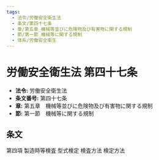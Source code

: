 ```yaml
---
tags:
  - 法令/労働安全衛生法
  - 条文/第四十七条
  - 章/第五章_機械等並びに危険物及び有害物に関する規制
  - 節/第一節_機械等に関する規制
  - 体系/労働安全衛生
---
```

# 労働安全衛生法 第四十七条

- **法令:** 労働安全衛生法
- **条文番号:** 第四十七条
- **章:** 第五章　機械等並びに危険物及び有害物に関する規制
- **節:** 第一節　機械等に関する規制

## 条文
第四項 	製造時等検査	型式検定
 	検査方法	検定方法

